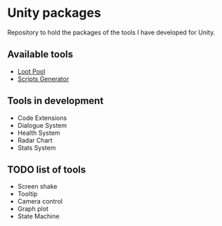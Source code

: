 # Unity packages
Repository to hold the packages of the tools I have developed for Unity.  

## Available tools
* [Loot Pool](Assets/LootPool/README.md)
* [Scripts Generator](Assets/ScriptGenerator/README.md)

## Tools in development
* Code Extensions
* Dialogue System
* Health System
* Radar Chart
* Stats System

## TODO list of tools
* Screen shake
* Tooltip
* Camera control
* Graph plot
* State Machine
